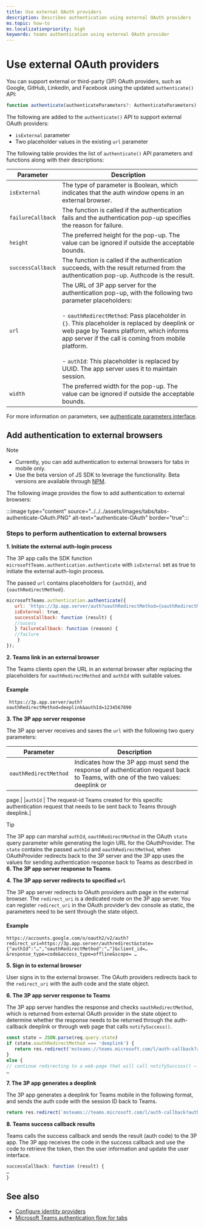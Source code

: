 ```yaml
---
title: Use external OAuth providers  
description: Describes authentication using external OAuth providers  
ms.topic: how-to
ms.localizationpriority: high
keywords: teams authentication using external OAuth provider
---
```


# Use external OAuth providers

You can support external or third-party (3P) OAuth providers, such as Google, GitHub, LinkedIn, and Facebook using the updated `authenticate()` API:

```JavaScript
function authenticate(authenticateParameters?: AuthenticateParameters)
``` 

The following are added to the `authenticate()` API to support external OAuth providers:

* `isExternal` parameter
* Two placeholder values in the existing `url` parameter

The following table provides the list of `authenticate()` API parameters and functions along with their descriptions:

| Parameter| Description|
| --- | --- |
|`isExternal` | The type of parameter is Boolean, which indicates that the auth window opens in an external browser.|
|`failureCallback`| The function is called if the authentication fails and the authentication pop-up specifies the reason for failure.|
|`height` |The preferred height for the pop-up. The value can be ignored if outside the acceptable bounds.|
|`successCallback`| The function is called if the authentication succeeds, with the result returned from the authentication pop-up. Authcode is the result.|
|`url`  <br>|The URL of 3P app server for the authentication pop-up, with the following two parameter placeholders:</br> <br> - `oauthRedirectMethod`: Pass placeholder in `{}`. This placeholder is replaced by deeplink or web page by Teams platform, which informs app server if the call is coming from mobile platform.</br> <br> - `authId`: This placeholder is replaced by UUID. The app server uses it to maintain session.| 
|`width`|The preferred width for the pop-up. The value can be ignored if outside the acceptable bounds.|

For more information on parameters, see [authenticate parameters interface](/javascript/api/@microsoft/teams-js/microsoftteams.authentication.authenticateparameters?view=msteams-client-js-latest&preserve-view=true).

## Add authentication to external browsers

> [!NOTE]
> * Currently, you can add authentication to external browsers for tabs in mobile only.
> * Use the beta version of JS SDK to leverage the functionality. Beta versions are available through [NPM](https://www.npmjs.com/package/@microsoft/teams-js/v/1.12.0-beta.2).

The following image provides the flow to add authentication to external browsers:

 :::image type="content" source="../../../assets/images/tabs/tabs-authenticate-OAuth.PNG" alt-text="authenticate-OAuth" border="true":::

### Steps to perform authentication to external browsers

<!-- #### 1. Pass `isExternal` and placeholders in `url` -->
**1. Initiate the external auth-login process**

The 3P app calls the SDK function `microsoftTeams.authentication.authenticate` with `isExternal` set as true to initiate the external auth-login process. 

The passed `url` contains placeholders for `{authId}`, and `{oauthRedirectMethod}`.  


```JavaScript
microsoftTeams.authentication.authenticate({
   url: 'https://3p.app.server/auth?oauthRedirectMethod={oauthRedirectMethod}&authId={authId}',
   isExternal: true,
   successCallback: function (result) {
   //sucess 
   } failureCallback: function (reason) {
   //failure 
    }
});
```

**2. Teams link in an external browser**

The Teams clients open the URL in an external browser after replacing the placeholders for `oauthRedirectMethod` and `authId` with suitable values. 

#### Example

```http
 https://3p.app.server/auth?oauthRedirectMethod=deeplink&authId=1234567890 
```

**3. The 3P app server response**

The 3P app server receives and saves the `url` with the following two query parameters:

| Parameter | Description|
| --- | --- |
| `oauthRedirectMethod` |Indicates how the 3P app must send the response of authentication request back to Teams, with one of the two values: deeplink or 

page.|
|`authId` | The request-id Teams created for this specific authentication request that needs to be sent back to Teams through deeplink.|

> [!TIP]
> The 3P app can marshal `authId`, `oauthRedirectMethod` in the OAuth `state` query parameter while generating the login URL for the OAuthProvider. The `state` contains the passed `authId` and `oauthRedirectMethod`, when OAuthProvider redirects back to the 3P server and the 3P app uses the values for sending authentication response back to Teams as described in **6. The 3P app server response to Teams**. 

**4. The 3P app server redirects to specified `url`**

The 3P app server redirects to OAuth providers auth page in the external browser. The `redirect_uri` is a dedicated route on the 3P app server. You can register `redirect_uri` in the OAuth provider’s dev console as static, the parameters need to be sent through the state object. 

#### Example

```http
https://accounts.google.com/o/oauth2/v2/auth?redirect_uri=https://3p.app.server/authredirect&state={"authId":"…","oauthRedirectMethod":"…"}&client_id=…&response_type=code&access_type=offline&scope= … 
```

**5. Sign in to external browser**

User signs in to the external browser. The OAuth providers redirects back to the `redirect_uri` with the auth code and the state object.

**6. The 3P app server response to Teams** 

The 3P app server handles the response and checks `oauthRedirectMethod`, which is returned from external OAuth provider in the state object to determine whether the response needs to be returned through the auth-callback deeplink or through web page that calls `notifySuccess()`.

```JavaScript
const state = JSON.parse(req.query.state)
if (state.oauthRedirectMethod === 'deeplink') {
   return res.redirect('msteams://teams.microsoft.com/l/auth-callback?authId=${state.authId}&code=${req.query.code}')
}
else {
// continue redirecting to a web-page that will call notifySuccsss() – usually this method is used in Teams-Web
…
```

**7. The 3P app generates a deeplink**

The 3P app generates a deeplink for Teams mobile in the following format, and sends the auth code with the session ID back to Teams.
 
```JavaScript
return res.redirect(`msteams://teams.microsoft.com/l/auth-callback?authId=${state.authId}&code=${req.query.code}`)
```

 **8. Teams success callback results**

Teams calls the success callback and sends the result (auth code) to the 3P app. The 3P app receives the code in the success callback and use the code to retrieve the token, then the user information and update the user interface.

```JavaScript
successCallback: function (result) { 
… 
} 
```

## See also

* [Configure identity providers](../../../concepts/authentication/configure-identity-provider.md)
* [Microsoft Teams authentication flow for tabs](auth-flow-tab.md)
